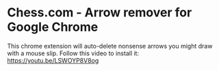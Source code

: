 # Chess.com - Arrow remover for Google Chrome
This chrome extension will auto-delete nonsense arrows you might draw with a mouse slip. Follow this video to install it:
https://youtu.be/LSWOYP8V8og
